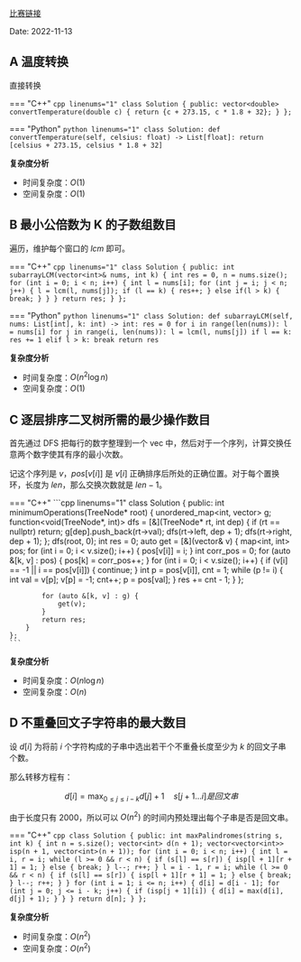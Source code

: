 [比赛链接](https://leetcode.cn/contest/weekly-contest-318/)

Date: 2022-11-13

## A 温度转换

直接转换

=== "C++"
    ```cpp linenums="1"
    class Solution {
    public:
        vector<double> convertTemperature(double c) {
            return {c + 273.15, c * 1.8 + 32};
        }
    };
    ```
  
=== "Python"
    ```python linenums="1"
    class Solution:
        def convertTemperature(self, celsius: float) -> List[float]:
            return [celsius + 273.15, celsius * 1.8 + 32]
    ```

**复杂度分析**

- 时间复杂度：$O(1)$
- 空间复杂度：$O(1)$

## B 最小公倍数为 K 的子数组数目

遍历，维护每个窗口的 $lcm$ 即可。

=== "C++"
    ```cpp linenums="1"
    class Solution {
    public:
        int subarrayLCM(vector<int>& nums, int k) {
            int res = 0, n = nums.size();
            for (int i = 0; i < n; i++) {
                int l = nums[i];
                for (int j = i; j < n; j++) {
                    l = lcm(l, nums[j]);
                    if (l == k) {
                        res++;
                    } else if(l > k) {
                        break;
                    }
                }
            }
            return res;
        }
    };
    ```

=== "Python"
    ```python linenums="1"
    class Solution:
        def subarrayLCM(self, nums: List[int], k: int) -> int:
            res = 0
            for i in range(len(nums)):
                l = nums[i]
                for j in range(i, len(nums)):
                    l = lcm(l, nums[j])
                    if l == k:
                        res += 1
                    elif l > k:
                        break
            return res
    ```

**复杂度分析**

- 时间复杂度：$O(n^2\log n)$
- 空间复杂度：$O(1)$

## C 逐层排序二叉树所需的最少操作数目

首先通过 DFS 把每行的数字整理到一个 vec 中，然后对于一个序列，计算交换任意两个数字使其有序的最小次数。

记这个序列是 $v$，$pos[v[i]]$ 是 $v[i]$ 正确排序后所处的正确位置。对于每个置换环，长度为 $len$，那么交换次数就是 $len - 1$。

=== "C++"
    ```cpp linenums="1"
    class Solution {
    public:
        int minimumOperations(TreeNode* root) {
            unordered_map<int, vector<int>> g;
            function<void(TreeNode*, int)> dfs = [&](TreeNode* rt, int dep) {
                if (rt == nullptr) return;
                g[dep].push_back(rt->val);
                dfs(rt->left, dep + 1);
                dfs(rt->right, dep + 1);
            };
            dfs(root, 0);
            int res = 0;
            auto get = [&](vector<int>& v) {
                map<int, int> pos;
                for (int i = 0; i < v.size(); i++) {
                    pos[v[i]] = i;
                }
                int corr_pos = 0;
                for (auto &[k, v] : pos) {
                    pos[k] = corr_pos++;
                }
                for (int i = 0; i < v.size(); i++) {
                    if (v[i] == -1 || i == pos[v[i]]) {
                        continue;
                    }
                    int p = pos[v[i]], cnt = 1;
                    while (p != i) {
                        int val = v[p];
                        v[p] = -1;
                        cnt++;
                        p = pos[val];
                    }
                    res += cnt - 1;
                }
            };

            for (auto &[k, v] : g) {
                get(v);
            }
            return res;
        }
    };
    ```


**复杂度分析**

- 时间复杂度：$O(n\log n)$
- 空间复杂度：$O(n)$

## D 不重叠回文子字符串的最大数目

设 $d[i]$ 为将前 $i$ 个字符构成的子串中选出若干个不重叠长度至少为 $k$ 的回文子串个数。

那么转移方程有：

$$d[i] = \max_{0 \le j \le i - k} d[j] + 1 \quad s[j+1...i] 是回文串$$

由于长度只有 2000，所以可以 $O(n^2)$ 的时间内预处理出每个子串是否是回文串。

=== "C++"
    ```cpp
    class Solution {
    public:
        int maxPalindromes(string s, int k) {
            int n = s.size();
            vector<int> d(n + 1);
            vector<vector<int>> isp(n + 1, vector<int>(n + 1));
            for (int i = 0; i < n; i++) {
                int l = i, r = i;
                while (l >= 0 && r < n) {
                    if (s[l] == s[r]) {
                        isp[l + 1][r + 1] = 1;
                    } else {
                        break;
                    }
                    l--; r++;
                }
                l = i - 1, r = i;
                while (l >= 0 && r < n) {
                    if (s[l] == s[r]) {
                        isp[l + 1][r + 1] = 1;
                    } else {
                        break;
                    }
                    l--; r++;
                }
            }
            for (int i = 1; i <= n; i++) {
                d[i] = d[i - 1];
                for (int j = 0; j <= i - k; j++) {
                    if (isp[j + 1][i]) {
                        d[i] = max(d[i], d[j] + 1);
                    }
                }
            }
            return d[n];
        }
    };
    ```

**复杂度分析**

- 时间复杂度：$O(n^2)$
- 空间复杂度：$O(n^2)$
